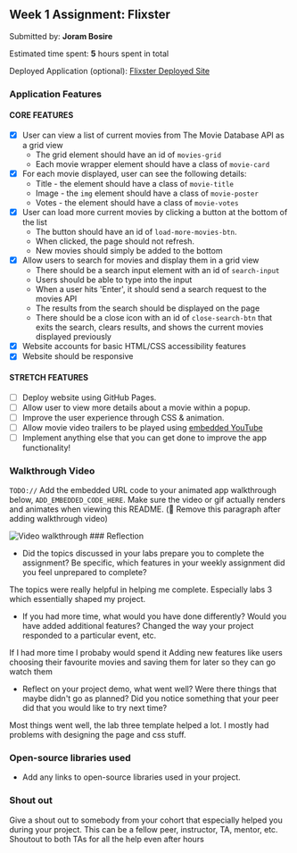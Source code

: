 

## Week 1 Assignment: Flixster

Submitted by: **Joram Bosire**

Estimated time spent: **5** hours spent in total

Deployed Application (optional): [Flixster Deployed Site](ADD_LINK_HERE)

### Application Features

#### CORE FEATURES

- [x] User can view a list of current movies from The Movie Database API as a grid view
  - The grid element should have an id of `movies-grid`
  - Each movie wrapper element should have a class of `movie-card`
- [x] For each movie displayed, user can see the following details:
  - Title - the element should have a class of `movie-title`
  - Image - the `img` element should have a class of `movie-poster`
  - Votes - the element should have a class of `movie-votes`
- [x] User can load more current movies by clicking a button at the bottom of the list
  - The button should have an id of `load-more-movies-btn`.
  - When clicked, the page should not refresh.
  - New movies should simply be added to the bottom
- [x] Allow users to search for movies and display them in a grid view
  - There should be a search input element with an id of `search-input`
  - Users should be able to type into the input
  - When a user hits 'Enter', it should send a search request to the movies API
  - The results from the search should be displayed on the page
  - There should be a close icon with an id of `close-search-btn` that exits the search, clears results, and shows the current movies displayed previously
- [x] Website accounts for basic HTML/CSS accessibility features
- [x] Website should be responsive

#### STRETCH FEATURES

- [ ] Deploy website using GitHub Pages. 
- [ ] Allow user to view more details about a movie within a popup.
- [ ] Improve the user experience through CSS & animation.
- [ ] Allow movie video trailers to be played using [embedded YouTube](https://support.google.com/youtube/answer/171780?hl=en)
- [ ] Implement anything else that you can get done to improve the app functionality!

### Walkthrough Video

`TODO://` Add the embedded URL code to your animated app walkthrough below, `ADD_EMBEDDED_CODE_HERE`. Make sure the video or gif actually renders and animates when viewing this README. (🚫 Remove this paragraph after adding walkthrough video)

<img src='https://i.imgur.com/OOnxArt.png' title='Video Walkthrough' width='' alt='Video walkthrough'/>
### Reflection

* Did the topics discussed in your labs prepare you to complete the assignment? Be specific, which features in your weekly assignment did you feel unprepared to complete? 

The topics were really helpful in helping me complete. Especially labs 3 which essentially shaped my project.

* If you had more time, what would you have done differently? Would you have added additional features? Changed the way your project responded to a particular event, etc. 
  
If I had more time I probaby would spend it Adding new features like users choosing their favourite movies and saving them for later so they can go watch them

* Reflect on your project demo, what went well? Were there things that maybe didn't go as planned? Did you notice something that your peer did that you would like to try next time?

Most things went well, the lab three template helped a lot. I mostly had problems with designing the page and css stuff.

### Open-source libraries used

- Add any links to open-source libraries used in your project.

### Shout out

Give a shout out to somebody from your cohort that especially helped you during your project. This can be a fellow peer, instructor, TA, mentor, etc.
Shoutout to both TAs for all the help even after hours
